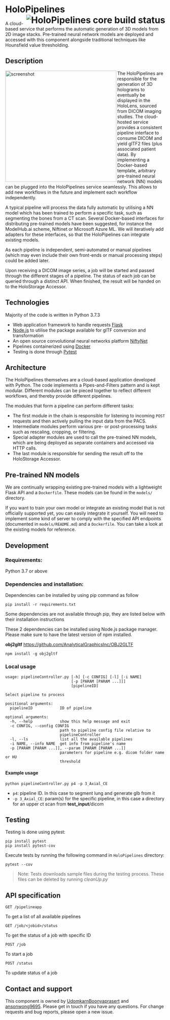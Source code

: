 # HoloPipelines <a href="https://dev.azure.com/MSGOSHHOLO/HoloRepository/_build/latest?definitionId=1&branchName=dev"><img src="https://dev.azure.com/MSGOSHHOLO/HoloRepository/_apis/build/status/HoloRepository-Core?branchName=dev&jobName=HoloPipelines%20-%20Core" alt="HoloPipelines core build status" align="right" /></a>

A cloud-based service that performs the automatic generation of 3D models from 2D image stacks. Pre-trained neural network models are deployed and accessed with this component alongside traditional techniques like Hounsfield value thresholding.

## Description

<img src="https://user-images.githubusercontent.com/11090412/62010807-49d5b180-b167-11e9-9ff5-cd221e94b265.png" alt="screenshot" height="350" align="left" />
The HoloPipelines are responsible for the generation of 3D holograms to eventually be displayed in the HoloLens, sourced from DICOM imaging studies. The cloud-hosted service provides a consistent pipeline interface to consume DICOM and yield glTF2 files (plus associated patient data). By implementing a Docker-based template, arbitrary pre-trained neural network (NN) models can be plugged into the HoloPipelines service seamlessly. This allows to add new workflows in the future and implement each workflow independently.

A typical pipeline will process the data fully automatic by utilising a NN model which has been trained to perform a specific task, such as segmenting the bones from a CT scan. Several Docker-based interfaces for distributing pre-trained models have been suggested, for instance the ModelHub.ai scheme, Niftinet or Microsoft Azure ML. We will iteratively add adapters for these interfaces, so that the HoloPipelines can integrate existing models.

As each pipeline is independent, semi-automated or manual pipelines (which may even include their own front-ends or manual processing steps) could be added later.

Upon receiving a DICOM image series, a job will be started and passed through the different stages of a pipeline. The status of each job can be queried through a distinct API. When finished, the result will be handed on to the HoloStorage Accessor.

## Technologies

Majority of the code is written in Python 3.7.3

- Web application framework to handle requests [Flask](https://github.com/pallets/flask)
- [Node.js](https://nodejs.org/en/) to utilise the package available for glTF conversion and transformation
- An open source convolutional neural networks platform [NiftyNet](https://niftynet.io)
- Pipelines containerized using [Docker](https://www.docker.com)
- Testing is done through [Pytest](https://github.com/pytest-dev/pytest)

## Architecture

The HoloPipelines themselves are a cloud-based application developed with Python. The code implements a Pipes-and-Filters pattern and is kept modular. Different modules can be pieced together to reflect different workflows, and thereby provide different pipelines.

The modules that form a pipeline can perform different tasks:

- The first module in the chain is responsible for listening to incoming `POST` requests and then actively pulling the input data from the PACS.
- Intermediate modules perform various pre- or post-processing tasks such as rescaling, cropping, or filtering.
- Special adapter modules are used to call the pre-trained NN models, which are being deployed as separate containers and accessed via HTTP calls.
- The last module is responsible for sending the result off to the HoloStorage Accessor.

## Pre-trained NN models

We are continually wrapping existing pre-trained models with a lightweight Flask API and a `Dockerfile`. These models can be found in the `models/` directory.

If you want to train your own model or integrate an existing model that is not officially supported yet, you can easily integrate it yourself. You will need to implement some kind of server to comply with the specified API endpoints (documented in `models/README.md`) and a `Dockerfile`. You can take a look at the existing models for reference.

## Development

### Requirements:

Python 3.7 or above

### Dependencies and installation:

Dependencies can be installed by using pip command as follow

```
pip install -r requirements.txt
```

Some dependencies are not available through pip, they are listed below with their installation instructions

These 2 dependencies can be installed using Node.js package manager. Please make sure to have the latest version of npm installed.

**obj2gltf** https://github.com/AnalyticalGraphicsInc/OBJ2GLTF

```
npm install -g obj2gltf
```

### Local usage

```
usage: pipelineController.py [-h] [-c CONFIG] [-l] [-i NAME]
                             [-p [PARAM [PARAM ...]]]
                             [pipelineID]

Select pipeline to process

positional arguments:
  pipelineID            ID of pipeline

optional arguments:
  -h, --help            show this help message and exit
  -c CONFIG, --config CONFIG
                        path to pipeline config file relative to
                        pipelineController
  -l, --ls              list all the available pipelines
  -i NAME, --info NAME  get info from pipeline's name
  -p [PARAM [PARAM ...]], --param [PARAM [PARAM ...]]
                        parameters for pipeline e.g. dicom folder name or HU
                        threshold
```

#### Example usage

```
python pipelineController.py p4 -p 3_Axial_CE
```

- `p4`: pipeline ID. In this case to segment lung and generate glb from it
- `-p 3_Axial_CE`: param(s) for the specific pipeline, in this case a directory for an upper ct scan from __test_input__/dicom

## Testing

Testing is done using pytest:

```
pip install pytest
pip install pytest-cov
```

Execute tests by running the following command in `HoloPipelines` directory:

```
pytest --cov
```

> Note: Tests downloads sample files during the testing process. These files can be deleted by running _cleanUp.py_

## API specification

```
GET /pipelineapp
```

To get a list of all available pipelines

```
GET /job/<jobid>/status
```

To get the status of a job with specific ID

```
POST /job
```

To start a job

```
POST /status
```

To update status of a job

## Contact and support

This component is owned by [UdomkarnBoonyaprasert](https://github.com/UdomkarnBoonyaprasert) and [ansonwong9695](https://github.com/ansonwong9695). Please get in touch if you have any questions. For change requests and bug reports, please open a new issue.
